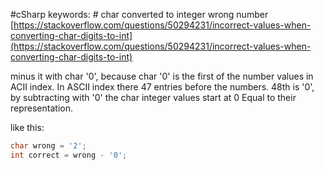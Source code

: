 #cSharp 
keywords:
	# char converted to integer wrong number
[https://stackoverflow.com/questions/50294231/incorrect-values-when-converting-char-digits-to-int](https://stackoverflow.com/questions/50294231/incorrect-values-when-converting-char-digits-to-int)

minus it with char '0', because char '0' is the first of the number values in ACII index. In ASCII index there 47 entries before the numbers. 48th is '0', by subtracting with '0' the char integer values start at 0 Equal to their representation.

like this:
```c#
char wrong = '2';  
int correct = wrong - '0';
```